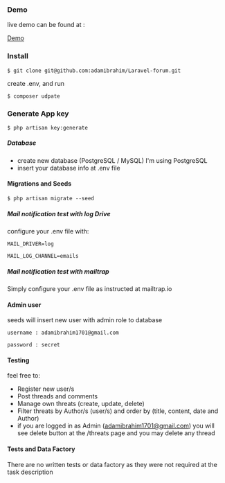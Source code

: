 ### Demo

live demo can be found at :

[Demo](http://laravelforum.hostato.com)


### Install
``
$ git clone git@github.com:adamibrahim/Laravel-forum.git
``

create .env, and run 

``
$ composer udpate
``

### Generate App key

``
$ php artisan key:generate
``
##### Database 
- create new database (PostgreSQL / MySQL) I'm using PostgreSQL
- insert your database info at .env file

#### Migrations and Seeds
``
$ php artisan migrate --seed
``


##### Mail notification test with log Drive 
configure your .env file with:

``
MAIL_DRIVER=log
``

``
MAIL_LOG_CHANNEL=emails
``

##### Mail notification test with mailtrap 

Simply configure your .env file as instructed at mailtrap.io


#### Admin user

seeds will insert new user with admin role to database

``
username : adamibrahim1701@gmail.com
``

``
password : secret
``

#### Testing 

feel free to: 

- Register new user/s 
- Post threads and comments 
- Manage own threats (create, update, delete)
- Filter threats by Author/s (user/s) and order by (title, content, date and Author)
- if you are logged in as Admin (adamibrahim1701@gmail.com) you will see delete button at the /threats page and you may delete any thread

#### Tests and Data Factory

There are no written tests or data factory as they were not required at the task description  